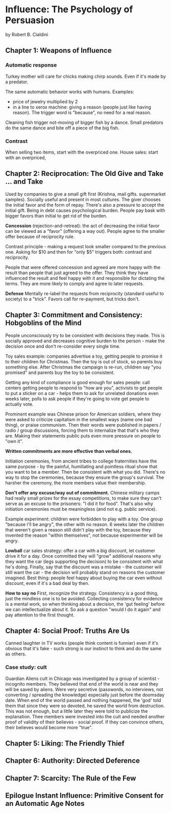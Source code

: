 # Influence: The Psychology of Persuasion
by Robert B. Cialdini

## Chapter 1: Weapons of Influence

### Automatic response

Turkey mother will care for chicks making chirp sounds. Even if it's made by a predator.

The same automatic behavior works with humans. Examples:
- price of jewelry multiplied by 2
- in a line to xerox machine: giving a reason (people just like having reason). The trigger word is "because", no need for a real reason.

Cleaning fish trigger not-moving of bigger fish by a dance. Small predators do the same dance and bite  off a piece of the big fish.

### Contrast

When selling two items, start with the overpriced one.
House sales: start with an overpriced,

## Chapter 2: Reciprocation: The Old Give and Take … and Take
Used by companies to give a small gift first (Krishna, mail gifts. supermarket samples).
Socially useful and present in most cultures.
The giver chooses the initial favor and the form of repay.
There's also a pressure to accept the initial gift.
Being in debt causes psychological burden. People pay bask with bigger favors than initial to get rid of the burden.

**Concession** (rejection-and-retreat): the act of decreasing the initial favor can be viewed as a "favor" (offering a way out). People agree to the smaller offer because of reciprocity rule.

Contrast principle - making a request look smaller compared to the previous one. Asking for $10 and then for "only $5" triggers both: contrast and reciprocity.

People that were offered concession and agreed are more happy with the result than people that just agreed to the offer. They think they have influenced the result and feel happy with it and responsible for dictating the terms. They are more likely to comply and agree to later requests.

**Defense** Mentally re-label the requests from reciprocity (standard useful to society) to a "trick". Favors call for re-payment, but tricks don't.

## Chapter 3: Commitment and Consistency: Hobgoblins of the Mind
People unconsciously try to be consistent with decisions they made. This is socially approved and decreases cognitive burden to the person - make the decision once and don't re-consider every single time.

Toy sales example: companies advertise a toy, getting people to promise it to their children for Christmas. Then the toy is out of stock, so parents buy something else. After Christmas the campaign is re-run, children say "you promised" and parents buy the toy to be consistent.

Getting any kind of compliance is good enough for sales people: call centers getting people to respond to "how are you", activists to get people to put a sticker on a car - helps them to ask for unrelated donations even weeks later, polls to ask people if they're going to vote get people to actually vote.

Prominent example was Chinese prison for American soldiers, where they were asked to criticize capitalism in the smallest ways (name one bad thing), or praise communism. Then their words were published in papers / radio / group discussions, forcing them to internalize that that's who they are. Making their statements public puts even more pressure on people to "own it".

**Written commitments are more effective than verbal ones.**

Initiation ceremonies, from ancient tribes to college fraternities have the same purpose - by the painful, humiliating and pointless ritual show that you want to be a member. Then be consistent with what you did. There's no way to stop the ceremonies, because they ensure the group's survival. The harsher the ceremony, the more members value their membership.

**Don't offer any excuse/way out of commitment.**
Chinese military camps had really small prizes for the essay competitions, to make sure they can't serve as an excuse to the prisoners: "I did it for food". That's also why initiation ceremonies must be meaningless (and not e.g. public service).

Example experiment: children were forbidden to play with a toy. One group "because I'll be angry", the other with no reason. 6 weeks later the children that weren't given a reason still didn't play with the toy, because they invented the reason "within themselves", not because experimenter will be angry.

**Lowball** car sales strategy: offer a car with a big discount, let customer drive it for a day. Once committed they will "grow" additional reasons why they want the car (legs supporting the decision) to be consistent with what he's doing. Finally, say that the discount was a mistake - the customer will still want the car - the decision will probably stand on reasons the customer imagined. Best thing: people feel happy about buying the car even without discount, even if it's a bad deal by then.

**How to say no**
First, recognize the strategy. Consistency is a good thing, just the mindless one is to be avoided.
Collecting consistency for evidence is a mental work, so when thinking about a decision, the 'gut feeling' before we can intellectualize about it. So ask a question "would I do it again" and pay attention to the first thought.

## Chapter 4: Social Proof: Truths Are Us

Canned laughter in TV works (people think content is funnier) even if it's obvious that it's fake - such strong is our instinct to think and do the same as others.

### Case study: cult
Guardian Aliens cult in Chicago was investigated by a group of scientist - incognito members. They believed that end of the world is near and they will be saved by aliens. Were very secretive (passwords, no interviews, not converting / spreading the knowledge) especially just before the doomsday date. When end of the world passed and nothing happened, the 'god' told them that since they were so devoted, he saved the world from destruction. This was not enough, but a little later they were told to publicize the explanation. Thee members were invested into the cult and needed another proof of validity of their believes - social proof. If they can convince others, their believes would become more "true".

## Chapter 5: Liking: The Friendly Thief

## Chapter 6: Authority: Directed Deference

## Chapter 7: Scarcity: The Rule of the Few

## Epilogue Instant Influence: Primitive Consent for an Automatic Age Notes
